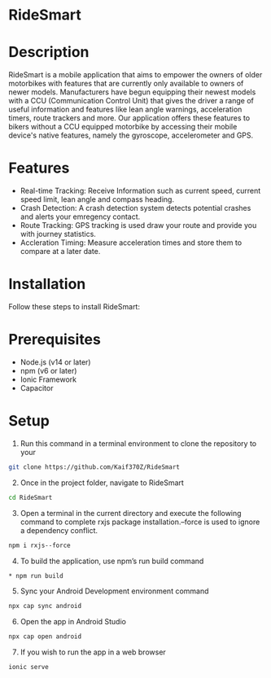 # RideSmart


# Description
RideSmart is a mobile application that aims to empower the owners of older motorbikes with features that are currently only available to owners of newer models. Manufacturers have begun equipping their newest models with a CCU (Communication Control Unit) that gives the driver a range of useful information and features like lean angle warnings, acceleration timers, route trackers and more.
Our application offers these features to bikers without a CCU equipped motorbike by accessing their mobile device's native features, namely the gyroscope, accelerometer and GPS.

# Features
* Real-time Tracking: Receive Information such as current speed, current speed limit, lean angle and compass heading.
* Crash Detection: A crash detection system detects potential crashes and alerts your emregency contact.
* Route Tracking: GPS tracking is used draw your route and provide you with journey statistics.
* Accleration Timing: Measure acceleration times and store them to compare at a later date.

# Installation
Follow these steps to install RideSmart:

# Prerequisites
* Node.js (v14 or later)
* npm (v6 or later)
* Ionic Framework
* Capacitor 

# Setup
 1. Run this command in a terminal environment to clone the repository to your
 ```bash
 git clone https://github.com/Kaif370Z/RideSmart
 ```
 2. Once in the project folder, navigate to RideSmart
 ```bash
 cd RideSmart
 ```
 3. Open a terminal in the current directory and execute the following command
 to complete rxjs package installation.–force is used to ignore a dependency
 conflict.
 ```bash
 npm i rxjs--force
 ```
 4. To build the application, use npm’s run build command
 ```bash
 * npm run build
 ```
 5. Sync your Android Development environment command
 ```bash
 npx cap sync android
 ```
 6. Open the app in Android Studio
 ```bash
 npx cap open android
 ```
 7. If you wish to run the app in a web browser
 ```bash
 ionic serve
 ```


